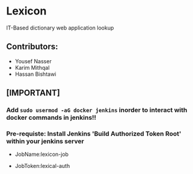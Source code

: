 # Lexicon
IT-Based dictionary web application lookup
## Contributors:

- Yousef Nasser
- Karim Mithqal
- Hassan Bishtawi

## [IMPORTANT]

### Add ```sudo usermod -aG docker jenkins``` inorder to interact with docker commands in jenkins!!

### Pre-requiste: Install Jenkins 'Build Authorized Token Root' within your jenkins server

- JobName:lexicon-job

- JobToken:lexical-auth 
